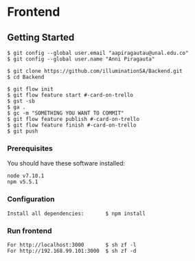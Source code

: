 # Frontend

## Getting Started
```
$ git config --global user.email "aapiragautau@unal.edu.co"
$ git config --global user.name "Anni Piragauta"

$ git clone https://github.com/illuminationSA/Backend.git
$ cd Backend

$ git flow init
$ git flow feature start #-card-on-trello
$ gst -sb
$ ga .
$ gc -m "SOMETHING YOU WANT TO COMMIT"
$ git flow feature publish #-card-on-trello
$ git flow feature finish #-card-on-trello
$ git push
```

### Prerequisites

You should have these software installed: <br />
```
node v7.10.1
npm v5.5.1
```

### Configuration
```
Install all dependencies:       $ npm install
```

### Run frontend
```
For http://localhost:3000       $ sh zf -l
For http://192.168.99.101:3000  $ sh zf -d
```